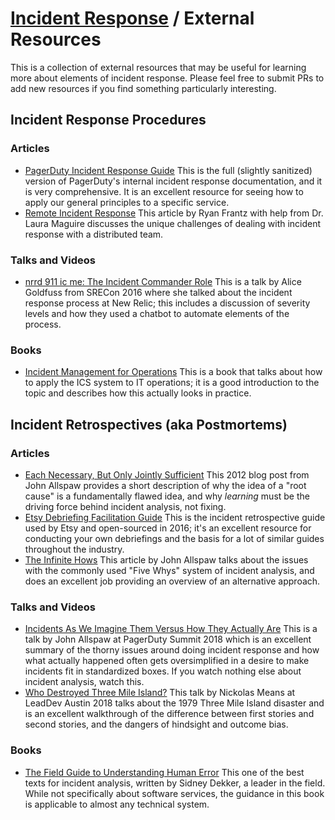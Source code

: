 # [Incident Response](./README.md) / External Resources

This is a collection of external resources that may be useful for learning
more about elements of incident response. Please feel free to submit PRs
to add new resources if you find something particularly interesting.

## Incident Response Procedures

### Articles

* [PagerDuty Incident Response Guide](https://response.pagerduty.com/)
  This is the full (slightly sanitized) version of PagerDuty's internal
  incident response documentation, and it is very comprehensive. It is
  an excellent resource for seeing how to apply our general principles
  to a specific service.
* [Remote Incident Response](https://ryanfrantz.com/posts/remote-incident-response.html)
  This article by Ryan Frantz with help from Dr. Laura Maguire discusses
  the unique challenges of dealing with incident response with a
  distributed team.

### Talks and Videos

* [nrrd 911 ic me: The Incident Commander Role](https://www.usenix.org/node/195653)
  This is a talk by Alice Goldfuss from SRECon 2016 where she talked
  about the incident response process at New Relic; this includes a
  discussion of severity levels and how they used a chatbot to
  automate elements of the process.

### Books

* [Incident Management for Operations](http://shop.oreilly.com/product/0636920036159.do)
  This is a book that talks about how to apply the ICS system to
  IT operations; it is a good introduction to the topic and
  describes how this actually looks in practice.

## Incident Retrospectives (aka Postmortems)

### Articles

* [Each Necessary, But Only Jointly Sufficient](https://www.kitchensoap.com/2012/02/10/each-necessary-but-only-jointly-sufficient/)
  This 2012 blog post from John Allspaw provides a short description of
  why the idea of a "root cause" is a fundamentally flawed idea, and why
  *learning* must be the driving force behind incident analysis, not fixing.
* [Etsy Debriefing Facilitation Guide](https://github.com/etsy/DebriefingFacilitationGuide)
  This is the incident retrospective guide used by Etsy and open-sourced
  in 2016; it's an excellent resource for conducting your own debriefings
  and the basis for a lot of similar guides throughout the industry.
* [The Infinite Hows](https://www.oreilly.com/radar/the-infinite-hows/)
  This article by John Allspaw talks about the issues with the
  commonly used "Five Whys" system of incident analysis, and does an
  excellent job providing an overview of an alternative approach.

### Talks and Videos

* [Incidents As We Imagine Them Versus How They Actually Are](https://www.youtube.com/watch?v=8DtzmV1jiyQ)
  This is a talk by John Allspaw at PagerDuty Summit 2018 which is an
  excellent summary of the thorny issues around doing incident response
  and how what actually happened often gets oversimplified in a desire
  to make incidents fit in standardized boxes. If you watch nothing else
  about incident analysis, watch this.
* [Who Destroyed Three Mile Island?](https://www.youtube.com/watch?v=1xQeXOz0Ncs)
  This talk by Nickolas Means at LeadDev Austin 2018 talks about the 1979
  Three Mile Island disaster and is an excellent walkthrough of the
  difference between first stories and second stories, and the dangers of
  hindsight and outcome bias.

### Books

* [The Field Guide to Understanding Human Error](https://www.amazon.com/Field-Guide-Understanding-Human-Error-ebook-dp-B00BL0OZ0E/dp/B00BL0OZ0E/)
  This one of the best texts for incident analysis, written by Sidney
  Dekker, a leader in the field. While not specifically about software
  services, the guidance in this book is applicable to almost any
  technical system.
